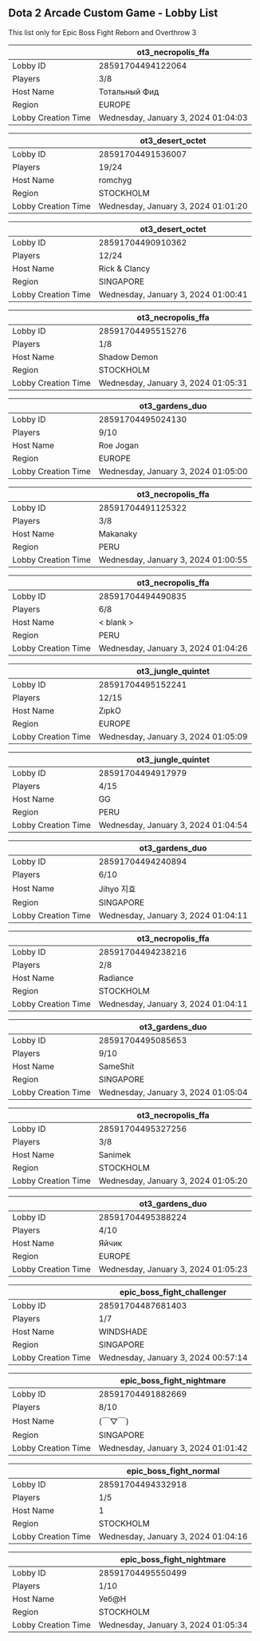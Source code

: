 ## Dota 2 Arcade Custom Game - Lobby List

This list only for Epic Boss Fight Reborn and Overthrow 3

|  | ot3_necropolis_ffa |
| ------ | ------ |
| Lobby ID | 28591704494122064 |
| Players | 3/8 |
| Host Name | Тотальный Фид |
| Region | EUROPE |
| Lobby Creation Time | Wednesday, January 3, 2024 01:04:03 |


|  | ot3_desert_octet |
| ------ | ------ |
| Lobby ID | 28591704491536007 |
| Players | 19/24 |
| Host Name | romchyg |
| Region | STOCKHOLM |
| Lobby Creation Time | Wednesday, January 3, 2024 01:01:20 |


|  | ot3_desert_octet |
| ------ | ------ |
| Lobby ID | 28591704490910362 |
| Players | 12/24 |
| Host Name | Rick & Clancy |
| Region | SINGAPORE |
| Lobby Creation Time | Wednesday, January 3, 2024 01:00:41 |


|  | ot3_necropolis_ffa |
| ------ | ------ |
| Lobby ID | 28591704495515276 |
| Players | 1/8 |
| Host Name | Shadow Demon |
| Region | STOCKHOLM |
| Lobby Creation Time | Wednesday, January 3, 2024 01:05:31 |


|  | ot3_gardens_duo |
| ------ | ------ |
| Lobby ID | 28591704495024130 |
| Players | 9/10 |
| Host Name | Roe Jogan |
| Region | EUROPE |
| Lobby Creation Time | Wednesday, January 3, 2024 01:05:00 |


|  | ot3_necropolis_ffa |
| ------ | ------ |
| Lobby ID | 28591704491125322 |
| Players | 3/8 |
| Host Name | Makanaky |
| Region | PERU |
| Lobby Creation Time | Wednesday, January 3, 2024 01:00:55 |


|  | ot3_necropolis_ffa |
| ------ | ------ |
| Lobby ID | 28591704494490835 |
| Players | 6/8 |
| Host Name | < blank > |
| Region | PERU |
| Lobby Creation Time | Wednesday, January 3, 2024 01:04:26 |


|  | ot3_jungle_quintet |
| ------ | ------ |
| Lobby ID | 28591704495152241 |
| Players | 12/15 |
| Host Name | ZıpkO |
| Region | EUROPE |
| Lobby Creation Time | Wednesday, January 3, 2024 01:05:09 |


|  | ot3_jungle_quintet |
| ------ | ------ |
| Lobby ID | 28591704494917979 |
| Players | 4/15 |
| Host Name | GG |
| Region | PERU |
| Lobby Creation Time | Wednesday, January 3, 2024 01:04:54 |


|  | ot3_gardens_duo |
| ------ | ------ |
| Lobby ID | 28591704494240894 |
| Players | 6/10 |
| Host Name | Jihyo 지효 |
| Region | SINGAPORE |
| Lobby Creation Time | Wednesday, January 3, 2024 01:04:11 |


|  | ot3_necropolis_ffa |
| ------ | ------ |
| Lobby ID | 28591704494238216 |
| Players | 2/8 |
| Host Name | Radiance |
| Region | STOCKHOLM |
| Lobby Creation Time | Wednesday, January 3, 2024 01:04:11 |


|  | ot3_gardens_duo |
| ------ | ------ |
| Lobby ID | 28591704495085653 |
| Players | 9/10 |
| Host Name | SameShit |
| Region | SINGAPORE |
| Lobby Creation Time | Wednesday, January 3, 2024 01:05:04 |


|  | ot3_necropolis_ffa |
| ------ | ------ |
| Lobby ID | 28591704495327256 |
| Players | 3/8 |
| Host Name | Sanimek |
| Region | STOCKHOLM |
| Lobby Creation Time | Wednesday, January 3, 2024 01:05:20 |


|  | ot3_gardens_duo |
| ------ | ------ |
| Lobby ID | 28591704495388224 |
| Players | 4/10 |
| Host Name | Яйчик |
| Region | EUROPE |
| Lobby Creation Time | Wednesday, January 3, 2024 01:05:23 |


|  | epic_boss_fight_challenger |
| ------ | ------ |
| Lobby ID | 28591704487681403 |
| Players | 1/7 |
| Host Name | WINDSHADE |
| Region | SINGAPORE |
| Lobby Creation Time | Wednesday, January 3, 2024 00:57:14 |


|  | epic_boss_fight_nightmare |
| ------ | ------ |
| Lobby ID | 28591704491882669 |
| Players | 8/10 |
| Host Name | (￣▽￣) |
| Region | SINGAPORE |
| Lobby Creation Time | Wednesday, January 3, 2024 01:01:42 |


|  | epic_boss_fight_normal |
| ------ | ------ |
| Lobby ID | 28591704494332918 |
| Players | 1/5 |
| Host Name | 1 |
| Region | STOCKHOLM |
| Lobby Creation Time | Wednesday, January 3, 2024 01:04:16 |


|  | epic_boss_fight_nightmare |
| ------ | ------ |
| Lobby ID | 28591704495550499 |
| Players | 1/10 |
| Host Name | Уеб@Н |
| Region | STOCKHOLM |
| Lobby Creation Time | Wednesday, January 3, 2024 01:05:34 |


